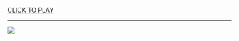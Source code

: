 
<a href="https://premium76.site?title=art_games_unblocked&ref=13M">CLICK TO PLAY</a></h3>
<hr>

<a href="https://premium76.site?title=art_games_unblocked&ref=13M"><img src="https://clearcache.store/games.png"></a>


